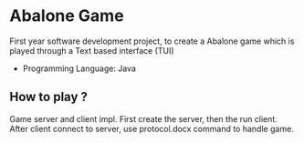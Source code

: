 # Abalone Game
First year software development project, to create a Abalone game which is played through a Text based interface (TUI) 
- Programming Language: Java 
## How to play ?
Game server and client impl.
First create the server, then the run client.
After client connect to server, use protocol.docx command to handle game.
